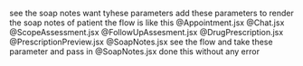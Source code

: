  see the soap notes want tyhese parameters add these parameters to render the soap notes of patient the flow is like this @Appointment.jsx @Chat.jsx @ScopeAssessment.jsx @FollowUpAssesment.jsx @DrugPrescription.jsx @PrescriptionPreview.jsx @SoapNotes.jsx see the flow and take these parameter and pass in @SoapNotes.jsx done this without any error 











